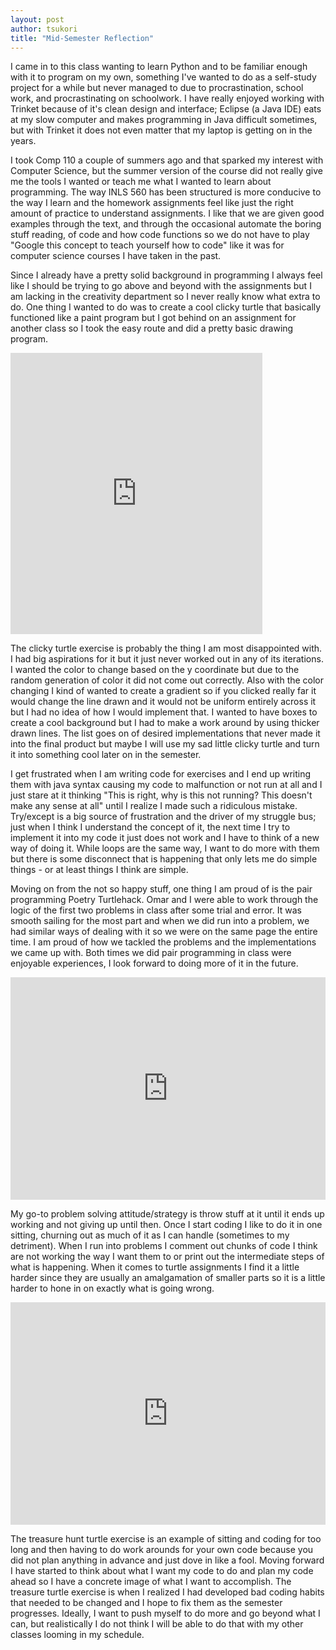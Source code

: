```yaml
---
layout: post
author: tsukori
title: "Mid-Semester Reflection"
---
```


I came in to this class wanting to learn Python and to be familiar enough with it to program on my own, something I've wanted to do as a self-study project for a while but never managed to due to procrastination, school work, and procrastinating on schoolwork. I have really enjoyed working with Trinket because of it's clean design and interface; Eclipse (a Java IDE) eats at my slow computer and makes programming in Java difficult sometimes, but with Trinket it does not even matter that my laptop is getting on in the years. 

I took Comp 110 a couple of summers ago and that sparked my interest with Computer Science, but the summer version of the course did not really give me the tools I wanted or teach me what I wanted to learn about programming. The way INLS 560 has been structured is more conducive to the way I learn and the homework assignments feel like just the right amount of practice to understand assignments. I like that we are given good examples through the text, and through the occasional automate the boring stuff reading, of code and how code functions so we do not have to play "Google this concept to teach yourself how to code" like it was for computer science courses I have taken in the past. 

Since I already have a pretty solid background in programming I always feel like I should be trying to go above and beyond with the assignments but I am lacking in the creativity department so I never really know what extra to do. One thing I wanted to do was to create a cool clicky turtle that basically functioned like a paint program but I got behind on an assignment for another class so I took the easy route and did a pretty basic drawing program. 

<iframe src="https://trinket.io/embed/python/28bc8516dd" width="80%" height="450" frameborder="0" marginwidth="0" marginheight="0" allowfullscreen></iframe>

The clicky turtle exercise is probably the thing I am most disappointed with. I had big aspirations for it but it just never worked out in any of its iterations. I wanted the color to change based on the y coordinate but due to the random generation of color it did not come out correctly. Also with the color changing I kind of wanted to create a gradient so if you clicked really far it would change the line drawn and it would not be uniform entirely across it but I had no idea of how I would implement that. I wanted to have boxes to create a cool background but I had to make a work around by using thicker drawn lines. The list goes on of desired implementations that never made it into the final product but maybe I will use my sad little clicky turtle and turn it into something cool later on in the semester. 

I get frustrated when I am writing code for exercises and I end up writing them with java syntax causing my code to malfunction or not run at all and I just stare at it thinking "This is right, why is this not running? This doesn't make any sense at all" until I realize I made such a ridiculous mistake. Try/except is a big source of frustration and the driver of my struggle bus; just when I think I understand the concept of it, the next time I try to implement it into my code it just does not work and I have to think of a new way of doing it. While loops are the same way, I want to do more with them but there is some disconnect that is happening that only lets me do simple things - or at least things I think are simple. 

Moving on from the not so happy stuff, one thing I am proud of is the pair programming Poetry Turtlehack. Omar and I were able to work through the logic of the first two problems in class after some trial and error. It was smooth sailing for the most part and when we did run into a problem, we had similar ways of dealing with it so we were on the same page the entire time. I am proud of how we tackled the problems and the implementations we came up with. Both times we did pair programming in class were enjoyable experiences, I look forward to doing more of it in the future.  

<iframe src="https://trinket.io/embed/python/49fa4aa2dd" width="100%" height="356" frameborder="0" marginwidth="0" marginheight="0" allowfullscreen></iframe>

My go-to problem solving attitude/strategy is throw stuff at it until it ends up working and not giving up until then. Once I start coding I like to do it in one sitting, churning out as much of it as I can handle (sometimes to my detriment). When I run into problems I comment out chunks of code I think are not working the way I want them to or print out the intermediate steps of what is happening. When it comes to turtle assignments I find it a little harder since they are usually an amalgamation of smaller parts so it is a little harder to hone in on exactly what is going wrong. 

<iframe src="https://trinket.io/embed/python/2c0b5a39cf" width="100%" height="356" frameborder="0" marginwidth="0" marginheight="0" allowfullscreen></iframe>

The treasure hunt turtle exercise is an example of sitting and coding for too long and then having to do work arounds for your own code because you did not plan anything in advance and just dove in like a fool. Moving forward I have started to think about what I want my code to do and plan my code ahead so I have a concrete image of what I want to accomplish. The treasure turtle exercise is when I realized I had developed bad coding habits that needed to be changed and I hope to fix them as the semester progresses. Ideally, I want to push myself to do more and go beyond what I can, but realistically I do not think I will be able to do that with my other classes looming in my schedule. 
